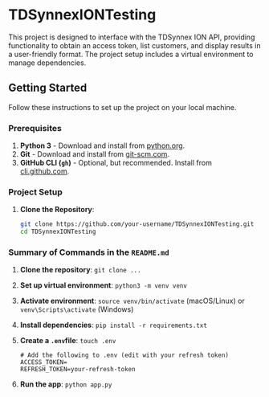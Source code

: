 # TDSynnexIONTesting

This project is designed to interface with the TDSynnex ION API, providing functionality to obtain an access token, list customers, and display results in a user-friendly format. The project setup includes a virtual environment to manage dependencies.

## Getting Started

Follow these instructions to set up the project on your local machine.

### Prerequisites

1. **Python 3** - Download and install from [python.org](https://www.python.org/).
2. **Git** - Download and install from [git-scm.com](https://git-scm.com/).
3. **GitHub CLI (`gh`)** - Optional, but recommended. Install from [cli.github.com](https://cli.github.com/).

### Project Setup

1. **Clone the Repository**:

   ```bash
   git clone https://github.com/your-username/TDSynnexIONTesting.git
   cd TDSynnexIONTesting

### Summary of Commands in the `README.md`

1. **Clone the repository**: `git clone ...`
2. **Set up virtual environment**: `python3 -m venv venv`
3. **Activate environment**: `source venv/bin/activate` (macOS/Linux) or `venv\Scripts\activate` (Windows)
4. **Install dependencies**: `pip install -r requirements.txt`
5. **Create a `.env`file**: `touch .env`
   
   ```
   # Add the following to .env (edit with your refresh token)
   ACCESS_TOKEN=
   REFRESH_TOKEN=your-refresh-token
   ```
6. **Run the app**: `python app.py`

